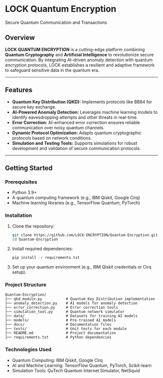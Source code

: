 # **LOCK Quantum Encryption**  
Secure Quantum Communication and Transactions  


## Overview  
**LOCK QUANTUM ENCRYPTION** is a cutting-edge platform combining **Quantum Cryptography** and **Artificial Intelligence** to revolutionize secure communication. By integrating AI-driven anomaly detection with quantum encryption protocols, LOCK establishes a resilient and adaptive framework to safeguard sensitive data in the quantum era.  

---

## Features  
- **Quantum Key Distribution (QKD):** Implements protocols like BB84 for secure key exchange.  
- **AI-Powered Anomaly Detection:** Leverages machine learning models to identify eavesdropping attempts and other threats in real-time.  
- **Error Correction:** AI-enhanced error correction ensures reliable communication over noisy quantum channels.  
- **Dynamic Protocol Optimization:** Adapts quantum cryptographic protocols based on network conditions.  
- **Simulation and Testing Tools:** Supports simulations for robust development and validation of secure communication protocols.  

---

## Getting Started  

### Prerequisites  
- Python 3.9+  
- A quantum computing framework (e.g., IBM Qiskit, Google Cirq)  
- Machine learning libraries (e.g., TensorFlow Quantum, PyTorch)  

### Installation  
1. Clone the repository:  
   ```bash
   git clone https://github.com/LOCK-ENCRYPTION/Quantum-Encryption.git
   cd Quantum-Encryption
   ```
2. Install required dependencies:
   ```bash
   pip install -r requirements.txt
   ```
3. Set up your quantum environment (e.g., IBM Qiskit credentials or Cirq setup).

### Project Structure
```plaintext
Quantum-Encryption/
├── qkd_module.py           # Quantum Key Distribution implementation
├── anomaly_detection.py    # AI models for anomaly detection
├── error_correction.py     # Error correction tools
├── simulation_tool.py      # Quantum network simulator
├── data/                   # Datasets for training AI models
├── models/                 # Pre-trained AI models
├── docs/                   # Documentation files
├── tests/                  # Unit tests for each module
├── README.md               # Project documentation
├── requirements.txt        # Python dependencies
```

### Technologies Used
- Quantum Computing: IBM Qiskit, Google Cirq
- AI and Machine Learning: TensorFlow Quantum, PyTorch, Scikit-learn
- Simulation Tools: QuTech Quantum Internet Simulator, NetSquid
